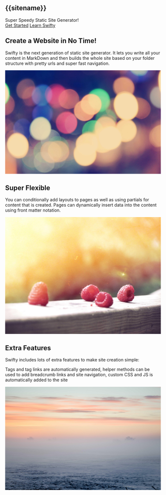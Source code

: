 <section class="container text-center no-margin">
    <h1 class="display-l fancy-font logo no-margin">{{sitename}}</h1>
    <div class="gradient-text display-s text-center margin-y">Super Speedy Static Site Generator!</div>
</section>

<div class="align-center gap-s">
    <a class="button" href="/about">Get Started</a>
    <a class="button" href="/docs">Learn Swifty</a>
</div>


<section class="highlight container text-center">

## Create a Website in No Time!

Swifty is the next generation of static site generator. It lets you write all your content in MarkDown and then builds the whole site based on your folder structure with pretty urls and super fast navigation.

![Hazy Lights](/images/lights.jpg)

</section>

<section class="container text-center">

## Super Flexible

You can conditionally add layouts to pages as well as using partials for content that is created. Pages can dynamically insert data into the content using front matter notation.

![Raspberries](/images/raspberries.jpg)

</section>

<section class="highlight container text-center">

## Extra Features

Swifty includes lots of extra features to make site creation simple:

Tags and tag links are automatically generated, helper methods can be used to add breadcrumb links and site navigation, custom CSS and JS is automatically added to the site

![Horizon](/images/horizon.jpg)

</section>